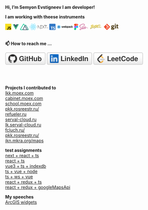 **Hi, I’m Semyon Evstigneev I am developer!**

**I am working with theese instruments**  

<code><img height="20" src="img/js.svg"></code>
<code><img height="20" src="img/vue.svg"></code>
<code><img height="20" src="img/nuxt.svg"></code>
<code><img height="20" src="img/react.svg"></code>
<code><img height="20" src="img/nextjs.svg"></code>
<code><img height="20" src="img/ts.svg"></code>
<code><img height="20" src="img/webpack.svg"></code>
<code><img height="20" src="img/figma.svg"></code>
<code><img height="20" src="img/sass.svg"></code>
<code><img height="20" src="img/babel.svg"></code>
<code><img height="20" src="img/git.svg"></code>
</br></br>


**📫 How to reach me ...** 
<p align="left">
	<a href="https://github.com/Sevser"><img src="img/github.svg" alt="GitHub"></a>
	<a href="https://www.linkedin.com/in/semyon-evstigneev-981a73164"><img src="img/linkedin.svg" alt="LinkedIn"></a>
	<a href="https://leetcode.com/sevser40/"><img src="img/leetcode.svg" alt="LeetCode"></a>
</p></br>
</br>

**Projects I contributed to** <br/>
[lkk.moex.com](https://lkk.moex.com/) <br/>
[cabinet.moex.com](https://cabinet.moex.com/) <br/>
[school.moex.com](https://school.moex.com/) <br/>
[pkk.rosreestr.ru/](https://pkk.rosreestr.ru/) <br/>
[refueler.ru](https://refueler.ru/#/) <br/>
[serval-cloud.ru](https://serval-cloud.ru/) <br/>
[lk.serval-cloud.ru](https://lk.serval-cloud.ru/) <br/>
[fcluch.ru/](https://fcluch.ru/) <br/>
[pkk.rosreestr.ru/](https://pkk.rosreestr.ru/) <br/>
[ikn.mkra.org/maps](https://ikn.mkra.org/maps/?type=0) <br/>

**test assignments**<br/>
[next + react + ts](https://sevser.github.io/KiwiTestAssignment/)<br />
[react + ts](https://sevser.github.io/bluesweaterstudio-test-assignment/)<br />
[vue3 + ts + indexdb](https://sevser.github.io/joinbrands_test_assgnment/)<br />
[ts + vue + node](https://github.com/Sevser/low-code)<br />
[ts + ws + vue](https://sevser.github.io/atlant_io/)<br />
[react + redux + ts](https://sevser.github.io/react-typescript-first-attempt/)<br />
[react + redux + googleMapsApi](https://sevser.github.io/test_task_kiko/)<br />

**My speeches** <br/>
[ArcGIS widgets](https://www.youtube.com/watch?v=yx1UjblSYuo) <br/>
